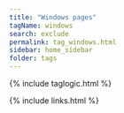 ```yaml
---
title: "Windows pages"
tagName: windows
search: exclude
permalink: tag_windows.html
sidebar: home_sidebar
folder: tags
---
```

{% include taglogic.html %}

{% include links.html %}

